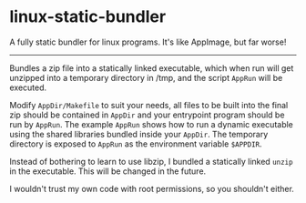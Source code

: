 # linux-static-bundler
A fully static bundler for linux programs. It's like AppImage, but far worse!

---

Bundles a zip file into a statically linked executable, which when run will get unzipped into a temporary directory in /tmp, and the script `AppRun` will be executed.

Modify `AppDir/Makefile` to suit your needs, all files to be built into the final zip should be contained in `AppDir` and your entrypoint program should be run by `AppRun`. The example `AppRun` shows how to run a dynamic executable using the shared libraries bundled inside your `AppDir`. The temporary directory is exposed to `AppRun` as the environment variable `$APPDIR`.

Instead of bothering to learn to use libzip, I bundled a statically linked `unzip` in the executable. This will be changed in the future.

I wouldn't trust my own code with root permissions, so you shouldn't either.

